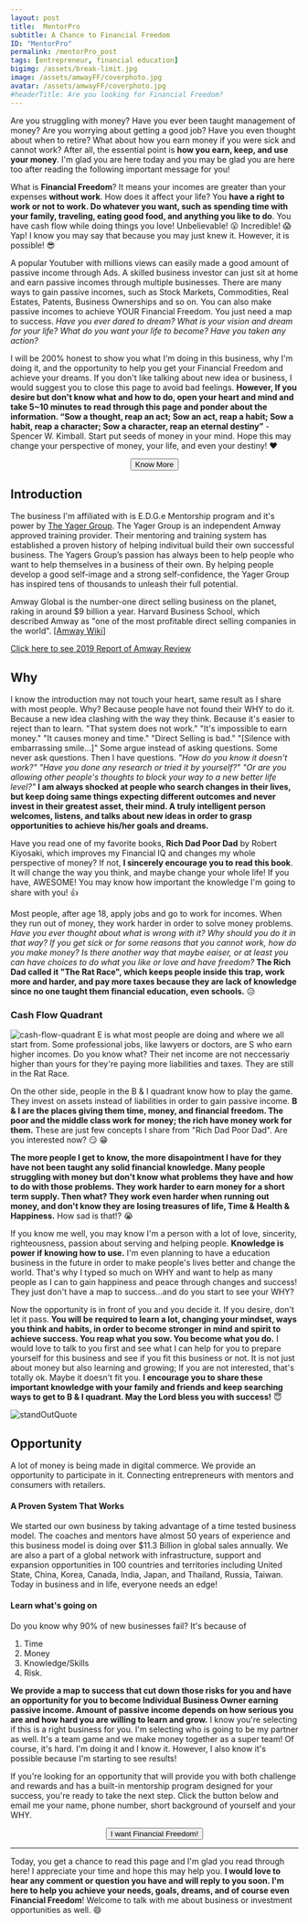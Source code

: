 ```yaml
---
layout: post
title:  MentorPro
subtitle: A Chance to Financial Freedom
ID: "MentorPro"
permalink: /mentorPro_post
tags: [entrepreneur, financial education]
bigimg: /assets/break-limit.jpg
image: /assets/amwayFF/coverphoto.jpg
avatar: /assets/amwayFF/coverphoto.jpg
#headerTitle: Are you looking for Financial Freedom?
---
```


Are you struggling with money? Have you ever been taught management of money? Are you worrying about getting a good job? Have you even thought about when to retire? What about how you earn money if you were sick and cannot work? After all, the essential point is <b>how you earn, keep, and use your money</b>. I'm glad you are here today and you may be glad you are here too after reading the following important message for you!  

What is <b>Financial Freedom</b>? It means your incomes are greater than your expenses <b>without work</b>. How does it affect your life? You <b>have a right to work or not to work. Do whatever you want, such as spending time with your family, traveling, eating good food, and anything you like to do</b>. You have cash flow while doing things you love! Unbelievable! :open_mouth: Incredible! :scream: Yap! I know you may say that because you may just knew it. However, it is possible! :sunglasses: 

A popular Youtuber with millions views can easily made a good amount of passive income through Ads. A skilled business investor can just sit at home and earn passive incomes through multiple businesses. There are many ways to gain passive incomes, such as Stock Markets, Commodities, Real Estates, Patents, Business Ownerships and so on. You can also make passive incomes to achieve YOUR Financial Freedom. You just need a map to success. <i>Have you ever dared to dream? What is your vision and dream for your life? What do you want your life to become? Have you taken any action?</i>  

I will be 200% honest to show you what I'm doing in this business, why I'm doing it, and the opportunity to help you get your Financial Freedom and achieve your dreams. If you don't like talking about new idea or business, I would suggest you to close this page to avoid bad feelings. <b>However, If you desire but don't know what and how to do, open your heart and mind and take 5~10 minutes to read through this page and ponder about the information. “Sow a thought, reap an act; Sow an act, reap a habit; Sow a habit, reap a character; Sow a character, reap an eternal destiny”</b> - Spencer W. Kimball. Start put seeds of money in your mind. Hope this may change your perspective of money, your life, and even your destiny! :heart:

<!--Button-->
<div style="margin: auto; width: 100%; text-align: center;">
<button onclick="location.href='mailto:tomy830710@gmail.com';" class="button">Know More</button>
</div>

## Introduction

The business I'm affiliated with is E.D.G.e Mentorship program and it's power by [The Yager Group]. The Yager Group is an independent Amway approved training provider. Their mentoring and training system has established a proven history of helping indivitual build their own successful business. The Yagers Group’s passion has always been to help people who want to help themselves in a business of their own. By helping people develop a good self-image and a strong self-confidence, the Yager Group has inspired tens of thousands to unleash their full potential.

Amway Global is the number-one direct selling business on the planet, raking in around $9 billion a year. Harvard Business School, which described Amway as "one of the most profitable direct selling companies in the world". [[Amway Wiki]]

[Click here to see 2019 Report of Amway Review]

## Why

I know the introduction may not touch your heart, same result as I share with most people. Why? Because people have not found their WHY to do it. Because a new idea clashing with the way they think. Because it's easier to reject than to learn. "That system does not work." "It's impossible to earn money." "It causes money and time." "Direct Selling is bad." "[Silence with embarrassing smile...]" Some argue instead of asking questions. Some never ask questions. Then I have questions. <i>"How do you know it doesn't work?" "Have you done any research or tried it by yourself?" "Or are you allowing other people's thoughts to block your way to a new better life level?"</i> <b>I am always shocked at people who search changes in their lives, but keep doing same things expecting different outcomes and never invest in their greatest asset, their mind. A truly intelligent person welcomes, listens, and talks about new ideas in order to grasp opportunities to achieve his/her goals and dreams.</b>

Have you read one of my favorite books, <b>Rich Dad Poor Dad</b> by Robert Kiyosaki, which improves my Financial IQ and changes my whole perspective of money? If not, <b>I sincerely encourage you to read this book</b>. It will change the way you think, and maybe change your whole life! If you have, AWESOME! You may know how important the knowledge I'm going to share with you! :thumbsup:

Most people, after age 18, apply jobs and go to work for incomes. When they run out of money, they work harder in order to solve money problems. <i>Have you ever thought about what is wrong with it? Why should you do it in that way? If you get sick or for some reasons that you cannot work, how do you make money? Is there another way that maybe eaiser, or at least you can have choices to do what you like or love and have freedom?</i> <b>The Rich Dad called it "The Rat Race", which keeps people inside this trap, work more and harder, and pay more taxes because they are lack of knowledge since no one taught them financial education, even schools.</b> :disappointed_relieved:

### Cash Flow Quadrant
![cash-flow-quadrant](/assets/amwayFF/cash-flow-quadrant.jpg)
E is what most people are doing and where we all start from. Some professional jobs, like lawyers or doctors, are S who earn higher incomes. Do you know what? Their net income are not neccessariy higher than yours for they're paying more liabilities and taxes. They are still in the Rat Race. 

On the other side, people in the B & I quadrant know how to play the game. They invest on assets instead of liabilities in order to gain passive income. <b>B & I are the places giving them time, money, and financial freedom. The poor and the middle class work for money; the rich have money work for them.</b> These are just few concepts I share from "Rich Dad Poor Dad". Are you interested now? :smirk: :grin:

<b>The more people I get to know, the more disapointment I have for they have not been taught any solid financial knowledge. Many people struggling with money but don't know what problems they have and how to do with those problems. They work harder to earn money for a short term supply. Then what? They work even harder when running out money, and don't know they are losing treasures of life, Time & Health & Happiness.</b> How sad is that!? :sob:

If you know me well, you may know I'm a person with a lot of love, sincerity, righteousness, passion about serving and helping people. <b>Knowledge is power if knowing how to use.</b> I'm even planning to have a education business in the future in order to make people's lives better and change the world. That's why I typed so much on WHY and want to help as many people as I can to gain happiness and peace through changes and success! They just don't have a map to success...and do you start to see your WHY?

Now the opportunity is in front of you and you decide it. If you desire, don't let it pass. <b>You will be required to learn a lot, changing your mindset, ways you think and habits, in order to become stronger in mind and spirit to achieve success. You reap what you sow. You become what you do.</b> I would love to talk to you first and see what I can help for you to prepare yourself for this business and see if you fit this business or not. It is not just about money but also learning and growing; If you are not interested, that's totally ok. Maybe it doesn't fit you. <b>I encourage you to share these important knowledge with your family and friends and keep searching ways to get to B & I quadrant. May the Lord bless you with success!</b> :innocent:

![standOutQuote](/assets/amwayFF/standOutQuote.jpg)

## Opportunity

A lot of money is being made in digital commerce. We provide an opportunity to participate in it.
Connecting entrepreneurs with mentors and consumers with retailers.

#### A Proven System That Works

We started our own business by taking advantage of a time tested business model. The coaches and mentors have almost 50 years of experience and this business model is doing over $11.3 Billion in global sales annually.
We are also a part of a global network with infrastructure, support and expansion opportunities in 100 countries and territories including United State, China, Korea, Canada, India, Japan, and Thailand, Russia, Taiwan.
Today in business and in life, everyone needs an edge!

#### Learn what's going on

Do you know why 90% of new businesses fail? It's because of
1. Time 
2. Money 
3. Knowledge/Skills 
4. Risk. 

<b>We provide a map to success that cut down those risks for you and have an opportunity for you to become Individual Business Owner earning passive income. Amount of passive income depends on how serious you are and how hard you are willing to learn and grow.</b> I know you're selecting if this is a right business for you. I'm selecting who is going to be my partner as well. It's a team game and we make money together as a super team! Of course, it's hard. I'm doing it and I know it. However, I also know it's possible because I'm starting to see results!

If you're looking for an opportunity that will provide you with both challenge and rewards and has a built-in mentorship program designed for your success, you're ready to take the next step. Click the button below and email me your name, phone number, short background of yourself and your WHY.

<!--Button-->
<div style="margin: auto; width: 100%; text-align: center;">
<button  onclick="location.href='mailto:tomy830710@gmail.com';" class="button">I want Financial Freedom!</button>
</div>

---

Today, you get a chance to read this page and I'm glad you read through here! I appreciate your time and hope this may help you. <b>I would love to hear any comment or question you have and will reply to you soon. I'm here to help you achieve your needs, goals, dreams, and of course even Financial Freedom</b>! Welcome to talk with me about business or investment opportunities as well. :smile: 

<!--![Business Card - 1](/assets/BC-1.png)-->
<!--![Business Card - 2](/assets/BC-2.png)-->


[Click here]: https://www.amway.com/tomyhhc  
[Click here to see 2019 Report of Amway Review]: https://www.ecosecretariat.org/amway-mlm-review/
[The Yager Group]: https://www.amway.com/about-amway/yagergroup
[Amway Wiki]: https://en.wikipedia.org/wiki/Amway
